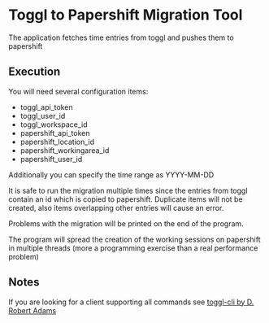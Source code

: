 # Toggl to Papershift Migration Tool

The application fetches time entries from toggl and pushes them to papershift

## Execution

You will need several configuration items:

- toggl_api_token
- toggl_user_id
- toggl_workspace_id
- papershift_api_token
- papershift_location_id
- papershift_workingarea_id
- papershift_user_id

Additionally you can specify the time range as YYYY-MM-DD

It is safe to run the migration multiple times since the entries from toggl contain an id which is copied to papershift.
Duplicate items will not be created, also items overlapping other entries will cause an error.

Problems with the migration will be printed on the end of the program.

The program will spread the creation of the working sessions on papershift in multiple threads (more a programming exercise than a real performance problem) 

## Notes

If you are looking for a client supporting all commands see [toggl-cli by D. Robert Adams](https://github.com/drobertadams/toggl-cli/blob/master/toggl.py)